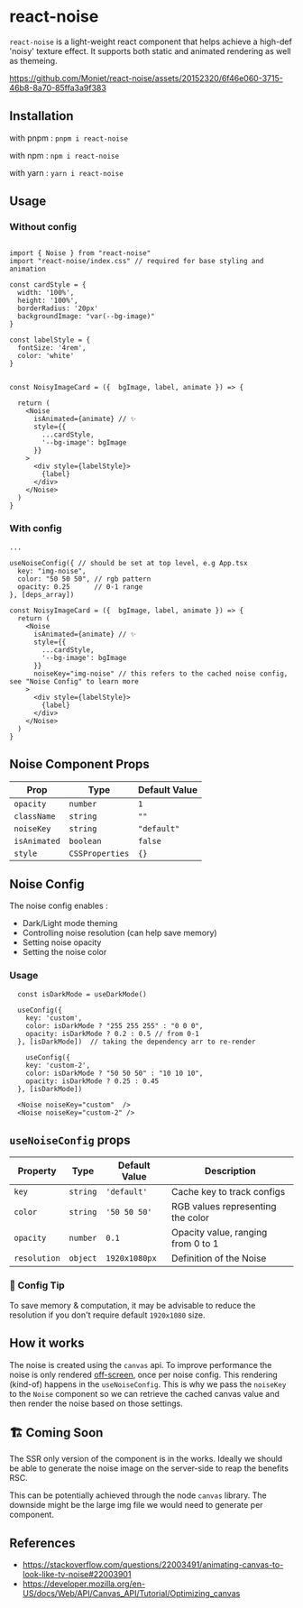 # react-noise

`react-noise` is a light-weight react component that helps achieve a high-def 'noisy' texture effect. It supports both static and animated rendering as well as themeing.


https://github.com/Moniet/react-noise/assets/20152320/6f46e060-3715-46b8-8a70-85ffa3a9f383


## Installation

with pnpm : `pnpm i react-noise`

with npm : `npm i react-noise`

with yarn : `yarn i react-noise`

## Usage

### Without config

```

import { Noise } from "react-noise"
import "react-noise/index.css" // required for base styling and animation

const cardStyle = {
  width: '100%',
  height: '100%',
  borderRadius: '20px'
  backgroundImage: "var(--bg-image)"
}

const labelStyle = {
  fontSize: '4rem',
  color: 'white'
}


const NoisyImageCard = ({  bgImage, label, animate }) => {

  return (
    <Noise
      isAnimated={animate} // ✨
      style={{
        ...cardStyle,
        '--bg-image': bgImage
      }}
    >
      <div style={labelStyle}>
        {label}
      </div>
    </Noise>
  )
}

```

### With config

```
...

useNoiseConfig({ // should be set at top level, e.g App.tsx
  key: "img-noise",
  color: "50 50 50", // rgb pattern
  opacity: 0.25      // 0-1 range
}, [deps_array])

const NoisyImageCard = ({  bgImage, label, animate }) => {
  return (
    <Noise
      isAnimated={animate} // ✨
      style={{
        ...cardStyle,
        '--bg-image': bgImage
      }}
      noiseKey="img-noise" // this refers to the cached noise config, see "Noise Config" to learn more
    >
      <div style={labelStyle}>
        {label}
      </div>
    </Noise>
  )
}

```

## Noise Component Props

| Prop         | Type            | Default Value |
| ------------ | --------------- | ------------- |
| `opacity`    | `number`        | `1`           |
| `className`  | `string`        | `""`          |
| `noiseKey`   | `string`        | `"default"`   |
| `isAnimated` | `boolean`       | `false`       |
| `style`      | `CSSProperties` | `{}`          |

## Noise Config

The noise config enables :

- Dark/Light mode theming
- Controlling noise resolution (can help save memory)
- Setting noise opacity
- Setting the noise color

### Usage

```
  const isDarkMode = useDarkMode()

  useConfig({
    key: 'custom',
    color: isDarkMode ? "255 255 255" : "0 0 0",
    opacity: isDarkMode ? 0.2 : 0.5 // from 0-1
  }, [isDarkMode])  // taking the dependency arr to re-render

    useConfig({
    key: 'custom-2',
    color: isDarkMode ? "50 50 50" : "10 10 10",
    opacity: isDarkMode ? 0.25 : 0.45
  }, [isDarkMode])

  <Noise noiseKey="custom"  />
  <Noise noiseKey="custom-2" />

```

## `useNoiseConfig` props

| Property     | Type     | Default Value   | Description                        |
| ------------ | -------- | --------------- | ---------------------------------- |
| `key`        | `string` | `'default'`     | Cache key to track configs         |
| `color`      | `string` | `'50 50 50'` | RGB values representing the color  |
| `opacity`    | `number` | `0.1`           | Opacity value, ranging from 0 to 1 |
| `resolution` | `object` | `1920x1080px`   | Definition of the Noise            |

### 🚧 Config Tip

To save memory & computation, it may be advisable to reduce the resolution
if you don't require default `1920x1080` size.

## How it works

The noise is created using the `canvas` api. To improve performance the
noise is only rendered [off-screen](https://developer.mozilla.org/en-US/docs/Web/API/Canvas_API/Tutorial/Optimizing_canvas), once per noise config. This rendering (kind-of) happens in the `useNoiseConfig`. This is why we pass the `noiseKey` to the `Noise` component so we can retrieve the cached canvas value and then render the noise based on those settings.

## 🏗️ Coming Soon

The SSR only version of the component is in the works. Ideally we should be able
to generate the noise image on the server-side to reap the benefits RSC.

This can be potentially achieved through the node `canvas` library. The downside might be
the large img file we would need to generate per component.

## References

- https://stackoverflow.com/questions/22003491/animating-canvas-to-look-like-tv-noise#22003901
- https://developer.mozilla.org/en-US/docs/Web/API/Canvas_API/Tutorial/Optimizing_canvas

